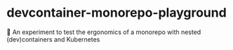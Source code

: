 # devcontainer-monorepo-playground
🤯 An experiment to test the ergonomics of a monorepo with nested (dev)containers and Kubernetes
